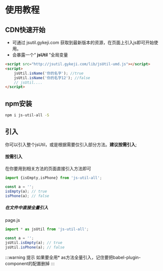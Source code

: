# 使用教程


## CDN快速开始
+ 可通过 jsutil.gykeji.com 获取到最新版本的资源，在页面上引入js即可开始使用。
+ 会暴露一个“ **jsUtil** ”全局变量

```html
<script src="http://jsutil.gykeji.com/lib/jsUtil-umd.js"></script>
<script>
	jsUtil.isName('你的名字'); //true
	jsUtil.isName('你的名字12'); //false
	// jsUtil....
</script>
```
## npm安装
``` sh
npm i js-util-all -S
```


## 引入
你可以引入整个jsUtil，或是根据需要仅引入部分方法。**建议按需引入**;
#### 按需引入
在你要用到相关方法的页面直接引入方法即可
```javascript
import {isEmpty,isPhone} from 'js-util-all';

const a = '';
isEmpty(a); // true
isPhone(a); // false
```

##### 在文件中直接全量引入
page.js
```javascript
import * as jsUtil from 'js-util-all';

const a = '';
jsUtil.isEmpty(a); // true
jsUtil.isPhone(a); // false
```
:::warning 提示
如果要全用* as方法全量引入，记住要把babel-plugin-component的配置删掉
:::




